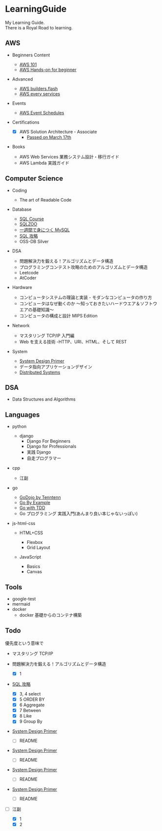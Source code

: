# LearningGuide

My Learning Guide.  
There is a Royal Road to learning.

## AWS

- Beginners Content

  - [AWS 101](https://aws.amazon.com/jp/aws-jp-introduction/aws-jp-webinar-level-100/)
  - [AWS Hands-on for beginner](https://aws.amazon.com/jp/aws-jp-introduction/aws-jp-webinar-hands-on/)

- Advanced

  - [AWS builders.flash](https://aws.amazon.com/jp/builders-flash/?awsf.filter-name=*all)
  - [AWS every services](https://aws.amazon.com/jp/aws-jp-introduction/aws-jp-webinar-service-cut/)

- Events

  - [AWS Event Schedules](https://aws.amazon.com/jp/events/)

- Certifications

  - [x] AWS Solution Architecture - Associate
    - [Passed on March 17th](https://www.credly.com/badges/2cba3651-bdd2-4ee8-8489-6c65201055e5/public_url)

- Books

  - AWS Web Services 業務システム設計・移行ガイド
  - AWS Lambda 実践ガイド

## Computer Science

- Coding

  - The art of Readable Code

- Database

  - [SQL Course](https://www.sqlcourse.com/)
  - [SQLZOO](https://sqlzoo.net/wiki/SQL_Tutorial)
  - [一週間で身につく MySQL](http://web.sevendays-study.com/mysql/)
  - [SQL 攻略](http://sql.main.jp/)
  - OSS-DB Silver

- DSA

  - 問題解決力を鍛える！アルゴリズムとデータ構造
  - プログラミングコンテスト攻略のためのアルゴリズムとデータ構造
  - Leetcode
  - AtCoder

- Hardware

  - コンピュータシステムの理論と実装 - モダンなコンピュータの作り方
  - コンピュータはなぜ動くのか ～知っておきたいハードウエア＆ソフトウエアの基礎知識～
  - コンピュータの構成と設計 MIPS Edition

- Network

  - マスタリング TCP/IP 入門編
  - Web を支える技術 -HTTP、URI、HTML、そして REST

- System
  - [System Design Primer](https://github.com/donnemartin/system-design-primer)
  - データ指向アプリケーションデザイン
  - [Distributed Systems](https://www.distributed-systems.net/index.php/books/ds3/)

## DSA

- Data Structures and Algorithms

## Languages

- python

  - django
    - Django For Beginners
    - Django for Professionals
    - 実践 Django
    - 自走プログラマー

- cpp

  - 江副

- go

  - [GoDojo by Tenntenn](http://tenn.in/go)
  - [Go By Example](https://gobyexample.com/)
  - [Go with TDD](https://andmorefine.gitbook.io/learn-go-with-tests/)
  - Go プログラミング 実践入門(あんまり良い本じゃないっぽい)

- js-html-css

  - HTML+CSS

    - Flexbox
    - Grid Layout

  - JavaScript

    - Basics
    - Canvas

## Tools

- google-test
- mermaid
- docker
  - docker 基礎からのコンテナ構築

## Todo

優先度という意味で

- マスタリング TCP/IP
- 問題解決力を鍛える！アルゴリズムとデータ構造

  - [x] 1

- [SQL 攻略](http://sql.main.jp/)

  - [x] 3, 4 select
  - [x] 5 ORDER BY
  - [x] 6 Aggregate
  - [x] 7 Between
  - [x] 8 Like
  - [x] 9 Group By

- [System Design Primer](https://github.com/donnemartin/system-design-primer)

  - [ ] README

- [System Design Primer](https://github.com/donnemartin/system-design-primer)

  - [ ] README

- [System Design Primer](https://github.com/donnemartin/system-design-primer)

  - [ ] README

- [System Design Primer](https://github.com/donnemartin/system-design-primer)

  - [ ] README

- [ ] 江副

  - [x] 1
  - [x] 2
